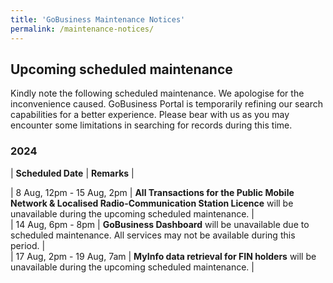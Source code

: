 ```yaml
---
title: 'GoBusiness Maintenance Notices'
permalink: /maintenance-notices/
---
```


## Upcoming scheduled maintenance

Kindly note the following scheduled maintenance. We apologise for the inconvenience caused. 
GoBusiness Portal is temporarily refining our search capabilities for a better experience. Please bear with us as you may encounter some limitations in searching for records during this time.

### 2024 

| **Scheduled Date** | **Remarks** |  

    
| 8 Aug, 12pm - 15 Aug, 2pm | **All Transactions for the Public Mobile Network & Localised Radio-Communication Station Licence** will be unavailable during the upcoming scheduled maintenance. |    
| 14 Aug, 6pm -  8pm | **GoBusiness Dashboard** will be unavailable due to scheduled maintenance. All services may not be available during this period. |       
| 17 Aug, 2pm - 19 Aug, 7am | **MyInfo data retrieval for FIN holders** will be unavailable during the upcoming scheduled maintenance. |     





<script src="/jquery/jquery.min.js"></script> <script src="/jquery/resize-tables.js"></script>
